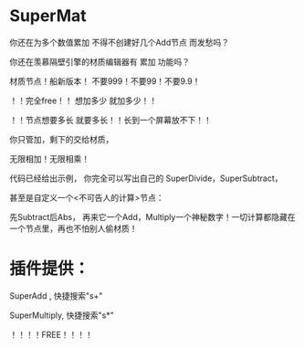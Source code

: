# SuperMat
你还在为多个数值累加 不得不创建好几个Add节点 而发愁吗？

你还在羡慕隔壁引擎的材质编辑器有 累加 功能吗？

材质节点！船新版本！ 不要999！不要99！不要9.9！

！！完全free！！ 想加多少 就加多少！！ 

！！节点想要多长 就要多长！！长到一个屏幕放不下！！

你只管加，剩下的交给材质， 

无限相加！无限相乘！

代码已经给出示例， 你完全可以写出自己的 SuperDivide，SuperSubtract， 

甚至是自定义一个<不可告人的计算>节点：

先Subtract后Abs， 再来它一个Add，Multiply一个神秘数字！一切计算都隐藏在一个节点里，再也不怕别人偷材质！

# 插件提供：
SuperAdd , 快捷搜索"s+"

SuperMultiply, 快捷搜索"s*"

！！！！FREE！！！！
